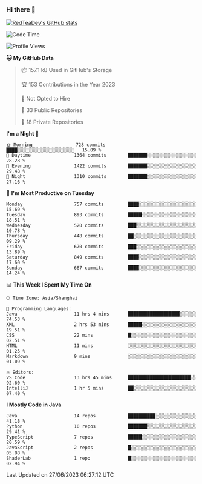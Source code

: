 ### Hi there 👋

<!--
**RedTeaDev/RedTeaDev** is a ✨ _special_ ✨ repository because its `README.md` (this file) appears on your GitHub profile.

Here are some ideas to get you started:

- 🔭 I’m currently working on ...
- 🌱 I’m currently learning ...
- 👯 I’m looking to collaborate on ...
- 🤔 I’m looking for help with ...
- 💬 Ask me about ...
- 📫 How to reach me: ...
- 😄 Pronouns: ...
- ⚡ Fun fact: ...
-->

<!--
[![wakatime](https://wakatime.com/badge/user/6b101ed0-04c0-4490-9283-eb61f2efff96.svg)](https://wakatime.com/@6b101ed0-04c0-4490-9283-eb61f2efff96)
!-->

[![RedTeaDev's GitHub stats](https://github-readme-stats.vercel.app/api?username=RedTeaDev)](https://github.com/anuraghazra/github-readme-stats)
<!--
[![willianrod's wakatime stats](https://github-readme-stats.vercel.app/api/wakatime?username=RedTeaDev)](https://github.com/anuraghazra/github-readme-stats)
!-->
<!--START_SECTION:waka-->
![Code Time](http://img.shields.io/badge/Code%20Time-1%2C527%20hrs%2059%20mins-blue)

![Profile Views](http://img.shields.io/badge/Profile%20Views-1-blue)

**🐱 My GitHub Data** 

> 📦 157.1 kB Used in GitHub's Storage 
 > 
> 🏆 153 Contributions in the Year 2023
 > 
> 🚫 Not Opted to Hire
 > 
> 📜 33 Public Repositories 
 > 
> 🔑 18 Private Repositories 
 > 
**I'm a Night 🦉** 

```text
🌞 Morning                728 commits         ████░░░░░░░░░░░░░░░░░░░░░   15.09 % 
🌆 Daytime                1364 commits        ███████░░░░░░░░░░░░░░░░░░   28.28 % 
🌃 Evening                1422 commits        ███████░░░░░░░░░░░░░░░░░░   29.48 % 
🌙 Night                  1310 commits        ███████░░░░░░░░░░░░░░░░░░   27.16 % 
```
📅 **I'm Most Productive on Tuesday** 

```text
Monday                   757 commits         ████░░░░░░░░░░░░░░░░░░░░░   15.69 % 
Tuesday                  893 commits         █████░░░░░░░░░░░░░░░░░░░░   18.51 % 
Wednesday                520 commits         ███░░░░░░░░░░░░░░░░░░░░░░   10.78 % 
Thursday                 448 commits         ██░░░░░░░░░░░░░░░░░░░░░░░   09.29 % 
Friday                   670 commits         ███░░░░░░░░░░░░░░░░░░░░░░   13.89 % 
Saturday                 849 commits         ████░░░░░░░░░░░░░░░░░░░░░   17.60 % 
Sunday                   687 commits         ████░░░░░░░░░░░░░░░░░░░░░   14.24 % 
```


📊 **This Week I Spent My Time On** 

```text
🕑︎ Time Zone: Asia/Shanghai

💬 Programming Languages: 
Java                     11 hrs 4 mins       ███████████████████░░░░░░   74.53 % 
XML                      2 hrs 53 mins       █████░░░░░░░░░░░░░░░░░░░░   19.51 % 
CSS                      22 mins             █░░░░░░░░░░░░░░░░░░░░░░░░   02.51 % 
HTML                     11 mins             ░░░░░░░░░░░░░░░░░░░░░░░░░   01.25 % 
Markdown                 9 mins              ░░░░░░░░░░░░░░░░░░░░░░░░░   01.09 % 

🔥 Editors: 
VS Code                  13 hrs 45 mins      ███████████████████████░░   92.60 % 
IntelliJ                 1 hr 5 mins         ██░░░░░░░░░░░░░░░░░░░░░░░   07.40 % 
```

**I Mostly Code in Java** 

```text
Java                     14 repos            ██████████░░░░░░░░░░░░░░░   41.18 % 
Python                   10 repos            ███████░░░░░░░░░░░░░░░░░░   29.41 % 
TypeScript               7 repos             █████░░░░░░░░░░░░░░░░░░░░   20.59 % 
JavaScript               2 repos             █░░░░░░░░░░░░░░░░░░░░░░░░   05.88 % 
ShaderLab                1 repo              █░░░░░░░░░░░░░░░░░░░░░░░░   02.94 % 
```




 Last Updated on 27/06/2023 06:27:12 UTC
<!--END_SECTION:waka-->


